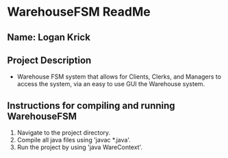 # WarehouseFSM ReadMe
## Name: Logan Krick

## Project Description
- Warehouse FSM system that allows for Clients, Clerks, and Managers to access the system, via an easy to use GUI the Warehouse system.

## Instructions for compiling and running WarehouseFSM
1. Navigate to the project directory.
2. Compile all java files using 'javac *.java'.
3. Run the project by using 'java WareContext'.